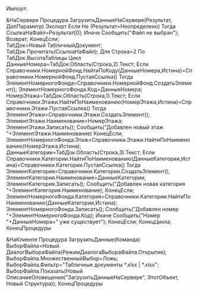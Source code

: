 Импорт:

&НаСервере
Процедура ЗагрузитьДанныеНаСервере(Результат, ДопПараметр) Экспорт
	Если Не (Результат=Неопределено) Тогда
	   СсылкаНаФайл=Результат[0];
	Иначе
	   Сообщить("Файл не выбран");
	   Возврат;
   КонецЕсли;  
   ТабДок=Новый ТабличныйДокумент;
   ТабДок.Прочитать(СсылкаНаФайл);
   Для Строка=2 По ТабДок.ВысотаТаблицы  Цикл
      ДанныеНомера=ТабДок.Область(Строка,2).Текст;
   	  Если Справочники.НомернойФонд.НайтиПоКоду(ДанныеНомера,Истина)=Справочники.НомернойФонд.ПустаяСсылка() Тогда
	      ЭлементНомерногоФонда=Справочники.НомернойФонд.СоздатьЭлемент();
	  	  ЭлементНомерногоФонда.Код=ДанныеНомера;
		  НомерЭтажа=ТабДок.Область(Строка,1).Текст;
		  Если Справочники.Этажи.НайтиПоНаименованию(НомерЭтажа,Истина)=Справочники.Этажи.ПустаяСсылка() Тогда
		       ЭлементЭтажи=Справочники.Этажи.СоздатьЭлемент();
			   ЭлементЭтажи.Наименование=НомерЭтажа;
			   ЭлементЭтажи.Записать();
		  	   Сообщить("Добавлен новый этаж "+ЭлементЭтажи.Наименование)
		  КонецЕсли;
	      ЭлементНомерногоФонда.Этаж=Справочники.Этажи.НайтиПоНаименованию(НомерЭтажа,Истина);
		  ДанныеКатегории=ТабДок.Область(Строка,3).Текст;
		  Если Справочники.Категории.НайтиПоНаименованию(ДанныеКатегории,Истина)=Справочники.Категории.ПустаяСсылка() Тогда
		       ЭлементКатегория=Справочники.Категории.СоздатьЭлемент();
			   ЭлементКатегория.Наименование=ДанныеКатегории;
			   ЭлементКатегория.Записать();
		  	   Сообщить("Добавлен новая категория "+ЭлементКатегория.Наименование);
		  КонецЕсли;
	      ЭлементНомерногоФонда.Категория=Справочники.Категории.НайтиПоНаименованию(ДанныеКатегории,Истина);
          ЭлементНомерногоФонда.Записать();
		  Сообщить("Добавлен номер "+ЭлементНомерногоФонда.Код);
	  Иначе
	      Сообщить("Номер "+ДанныеНомера+" уже существует");
	  КонецЕсли;
   КонецЦикла;
КонецПроцедуры

&НаКлиенте
Процедура ЗагрузитьДанные(Команда)
	ВыборФайла=Новый ДиалогВыбораФайла(РежимДиалогаВыбораФайла.Открытие);
	ВыборФайла.МножественныйВыбор=Ложь;
	ВыборФайла.Фильтр="Табличные документы *.xlsx | *.xlsx";
	ВыборФайла.Показать(Новый ОписаниеОповещения("ЗагрузитьДанныеНаСервере", ЭтотОбъект, Новый Структура));
КонецПроцедуры
